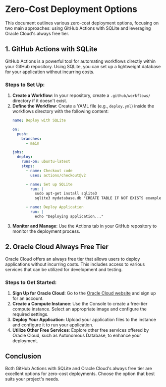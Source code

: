 # Zero-Cost Deployment Options

This document outlines various zero-cost deployment options, focusing on two main approaches: using GitHub Actions with SQLite and leveraging Oracle Cloud's always free tier.

## 1. GitHub Actions with SQLite

GitHub Actions is a powerful tool for automating workflows directly within your GitHub repository. Using SQLite, you can set up a lightweight database for your application without incurring costs.

### Steps to Set Up:
1. **Create a Workflow**: In your repository, create a `.github/workflows/` directory if it doesn't exist.
2. **Define the Workflow**: Create a YAML file (e.g., `deploy.yml`) inside the workflows directory with the following content:
   ```yaml
   name: Deploy with SQLite

   on:
     push:
       branches:
         - main

   jobs:
     deploy:
       runs-on: ubuntu-latest
       steps:
         - name: Checkout code
           uses: actions/checkout@v2

         - name: Set up SQLite
           run: |
             sudo apt-get install sqlite3
             sqlite3 mydatabase.db "CREATE TABLE IF NOT EXISTS example (id INTEGER PRIMARY KEY, data TEXT);"

         - name: Deploy Application
           run: |
             echo "Deploying application..."
   ```
3. **Monitor and Manage**: Use the Actions tab in your GitHub repository to monitor the deployment process.

## 2. Oracle Cloud Always Free Tier

Oracle Cloud offers an always free tier that allows users to deploy applications without incurring costs. This includes access to various services that can be utilized for development and testing.

### Steps to Get Started:
1. **Sign Up for Oracle Cloud**: Go to the [Oracle Cloud website](https://www.oracle.com/cloud/free/) and sign up for an account.
2. **Create a Compute Instance**: Use the Console to create a free-tier compute instance. Select an appropriate image and configure the required settings.
3. **Deploy Your Application**: Upload your application files to the instance and configure it to run your application.
4. **Utilize Other Free Services**: Explore other free services offered by Oracle Cloud, such as Autonomous Database, to enhance your deployment.

## Conclusion

Both GitHub Actions with SQLite and Oracle Cloud's always free tier are excellent options for zero-cost deployments. Choose the option that best suits your project's needs.